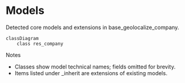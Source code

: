 # Models

Detected core models and extensions in base_geolocalize_company.

```mermaid
classDiagram
    class res_company
```

Notes
- Classes show model technical names; fields omitted for brevity.
- Items listed under _inherit are extensions of existing models.
